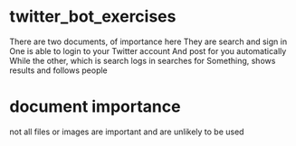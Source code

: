 # twitter_bot_exercises
There are two documents, of importance here
They are search and sign in
One is able to login to your Twitter account
And post for you automatically
While the other, which is search logs in searches for
Something, shows results and follows people
# document importance
not all files or images are important and are unlikely to be used
